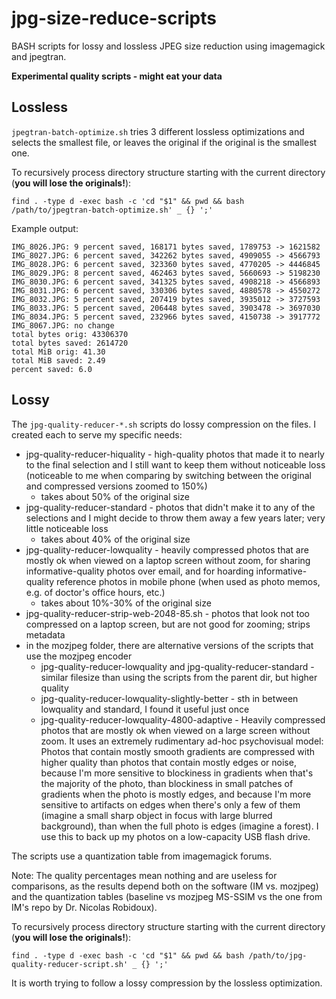 # jpg-size-reduce-scripts

BASH scripts for lossy and lossless JPEG size reduction using imagemagick and jpegtran.

**Experimental quality scripts - might eat your data**

## Lossless

`jpegtran-batch-optimize.sh` tries 3 different lossless optimizations and selects the smallest file, or leaves the original if the original is the smallest one.

To recursively process directory structure starting with the current directory (**you will lose the originals!**):

```
find . -type d -exec bash -c 'cd "$1" && pwd && bash /path/to/jpegtran-batch-optimize.sh' _ {} ';'
```

Example output:

```
IMG_8026.JPG: 9 percent saved, 168171 bytes saved, 1789753 -> 1621582
IMG_8027.JPG: 6 percent saved, 342262 bytes saved, 4909055 -> 4566793
IMG_8028.JPG: 6 percent saved, 323360 bytes saved, 4770205 -> 4446845
IMG_8029.JPG: 8 percent saved, 462463 bytes saved, 5660693 -> 5198230
IMG_8030.JPG: 6 percent saved, 341325 bytes saved, 4908218 -> 4566893
IMG_8031.JPG: 6 percent saved, 330306 bytes saved, 4880578 -> 4550272
IMG_8032.JPG: 5 percent saved, 207419 bytes saved, 3935012 -> 3727593
IMG_8033.JPG: 5 percent saved, 206448 bytes saved, 3903478 -> 3697030
IMG_8034.JPG: 5 percent saved, 232966 bytes saved, 4150738 -> 3917772
IMG_8067.JPG: no change
total bytes orig: 43306370
total bytes saved: 2614720
total MiB orig: 41.30
total MiB saved: 2.49
percent saved: 6.0
```

## Lossy

The `jpg-quality-reducer-*.sh` scripts do lossy compression on the files. I created each to serve my specific needs:

* jpg-quality-reducer-hiquality - high-quality photos that made it to nearly to the final selection and I still want to keep them without noticeable loss (noticeable to me when comparing by switching between the original and compressed versions zoomed to 150%)
    * takes about 50% of the original size
* jpg-quality-reducer-standard - photos that didn't make it to any of the selections and I might decide to throw them away a few years later; very little noticeable loss
    * takes about 40% of the original size
* jpg-quality-reducer-lowquality - heavily compressed photos that are mostly ok when viewed on a laptop screen without zoom, for sharing informative-quality photos over email, and for hoarding informative-quality reference photos in mobile phone (when used as photo memos, e.g. of doctor's office hours, etc.)
    * takes about 10%-30% of the original size
* jpg-quality-reducer-strip-web-2048-85.sh - photos that look not too compressed on a laptop screen, but are not good for zooming; strips metadata
* in the mozjpeg folder, there are alternative versions of the scripts that use the mozjpeg encoder
    * jpg-quality-reducer-lowquality and jpg-quality-reducer-standard - similar filesize than using the scripts from the parent dir, but higher quality
    * jpg-quality-reducer-lowquality-slightly-better - sth in between lowquality and standard, I found it useful just once
    * jpg-quality-reducer-lowquality-4800-adaptive - Heavily compressed photos that are mostly ok when viewed on a large screen without zoom. It uses an extremely rudimentary ad-hoc psychovisual model: Photos that contain mostly smooth gradients are compressed with higher quality than photos that contain mostly edges or noise, because I'm more sensitive to blockiness in gradients when that's the majority of the photo, than blockiness in small patches of gradients when the photo is mostly edges, and because I'm more sensitive to artifacts on edges when there's only a few of them (imagine a small sharp object in focus with large blurred background), than when the full photo is edges (imagine a forest). I use this to back up my photos on a low-capacity USB flash drive.

The scripts use a quantization table from imagemagick forums.

Note: The quality percentages mean nothing and are useless for comparisons, as the results depend both on the software (IM vs. mozjpeg) and the quantization tables (baseline vs mozjpeg MS-SSIM vs the one from IM's repo by Dr. Nicolas Robidoux).

To recursively process directory structure starting with the current directory (**you will lose the originals!**):

```
find . -type d -exec bash -c 'cd "$1" && pwd && bash /path/to/jpg-quality-reducer-script.sh' _ {} ';'
```

It is worth trying to follow a lossy compression by the lossless optimization.

